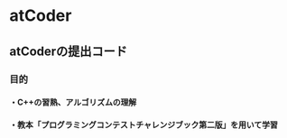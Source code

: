 # atCoder
## atCoderの提出コード

### 目的
#### ・C++の習熟、アルゴリズムの理解  
#### ・教本「プログラミングコンテストチャレンジブック第二版」を用いて学習  
